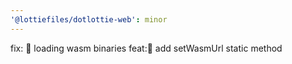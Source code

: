 ```yaml
---
'@lottiefiles/dotlottie-web': minor
---
```


fix: 🐛 loading wasm binaries
feat:🎸 add setWasmUrl static method
